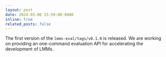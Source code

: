 ```yaml
---
layout: post
date: 2024-03-06 15:59:00-0400
inline: true
related_posts: false
---
```


The first version of the `lmms-eval/tags/v0.1.0` is released. We are working on providing an one-command evaluation API for accelerating the development of LMMs.
